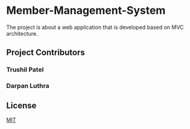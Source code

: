 # Member-Management-System
The project is about a web application that is developed based on MVC architecture.

## Project Contributors
### Trushil Patel
### Darpan Luthra


## License
[MIT](https://choosealicense.com/licenses/mit/)
